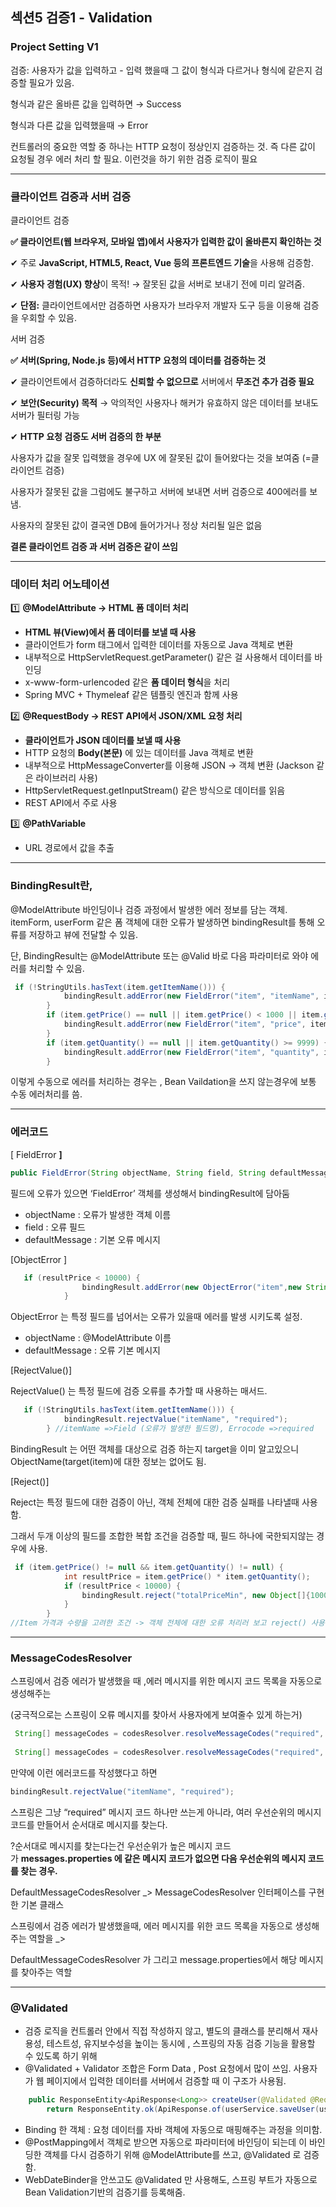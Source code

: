 ## 섹션5 검증1 - Validation

### Project Setting V1

검증: 사용자가 값을 입력하고 - 입력 했을때 그 값이 형식과 다르거나 형식에 같은지 검증할 필요가 있음.

형식과 같은 올바른 값을 입력하면  → Success 

형식과 다른 값을 입력했을때 → Error

컨트롤러의 중요한 역할 중 하나는 HTTP 요청이 정상인지 검증하는 것. 즉 다른 값이 요청될 경우 에러 처리 할 필요. 이런것을 하기 위한 검증 로직이 필요

---

### 클라이언트 검증과 서버 검증

클라이언트 검증

**✅ 클라이언트(웹 브라우저, 모바일 앱)에서 사용자가 입력한 값이 올바른지 확인하는 것**

✔ 주로 **JavaScript, HTML5, React, Vue 등의 프론트엔드 기술**을 사용해 검증함.

✔ **사용자 경험(UX) 향상**이 목적! → 잘못된 값을 서버로 보내기 전에 미리 알려줌.

✔ **단점:** 클라이언트에서만 검증하면 사용자가 브라우저 개발자 도구 등을 이용해 검증을 우회할 수 있음.

서버 검증

**✅ 서버(Spring, Node.js 등)에서 HTTP 요청의 데이터를 검증하는 것**

✔ 클라이언트에서 검증하더라도 **신뢰할 수 없으므로** 서버에서 **무조건 추가 검증 필요**

✔ **보안(Security) 목적** → 악의적인 사용자나 해커가 유효하지 않은 데이터를 보내도 서버가 필터링 가능

✔ **HTTP 요청 검증도 서버 검증의 한 부분**

사용자가 값을 잘못 입력했을 경우에 UX 에 잘못된 값이 들어왔다는 것을 보여줌 (=클라이언트 검증)

사용자가 잘못된 값을 그럼에도 불구하고 서버에 보내면 서버 검증으로 400에러를 보냄.

사용자의 잘못된 값이 결국엔 DB에 들어가거나 정상 처리될 일은 없음

**결론 클라이언트 검증 과 서버 검증은 같이 쓰임**

---

### **데이터 처리 어노테이션**

1️⃣ **@ModelAttribute → HTML 폼 데이터 처리**

- **HTML 뷰(View)에서 폼 데이터를 보낼 때 사용**
- 클라이언트가 form 태그에서 입력한 데이터를 자동으로 Java 객체로 변환
- 내부적으로 HttpServletRequest.getParameter() 같은 걸 사용해서 데이터를 바인딩
- x-www-form-urlencoded 같은 **폼 데이터 형식**을 처리
- Spring MVC + Thymeleaf 같은 템플릿 엔진과 함께 사용

2️⃣ **@RequestBody → REST API에서 JSON/XML 요청 처리**

- **클라이언트가 JSON 데이터를 보낼 때 사용**
- HTTP 요청의 **Body(본문)** 에 있는 데이터를 Java 객체로 변환
- 내부적으로 HttpMessageConverter를 이용해 JSON → 객체 변환 (Jackson 같은 라이브러리 사용)
- HttpServletRequest.getInputStream() 같은 방식으로 데이터를 읽음
- REST API에서 주로 사용

3️⃣ **@PathVariable**

- URL 경로에서 값을 추출

---

### BindingResult란,

@ModelAttribute 바인딩이나 검증 과정에서 발생한 에러 정보를 담는 객체. itemForm, userForm 같은 폼 객체에 대한 오류가 발생하면 bindingResult를 통해 오류를 저장하고 뷰에 전달할 수 있음.

단, BindingResult는 @ModelAttribute 또는 @Valid 바로 다음 파라미터로 와야 에러를 처리할 수 있음.

```java
 if (!StringUtils.hasText(item.getItemName())) {
            bindingResult.addError(new FieldError("item", "itemName", item.getItemName(), false, new String[]{"required.item.itemName"}, null, null));
        }
        if (item.getPrice() == null || item.getPrice() < 1000 || item.getPrice() > 1000000) {
            bindingResult.addError(new FieldError("item", "price", item.getPrice(), false, new String[]{"range.item.price"}, new Object[]{1000, 1000000}, null));
        }
        if (item.getQuantity() == null || item.getQuantity() >= 9999) {
            bindingResult.addError(new FieldError("item", "quantity", item.getQuantity(), false, new String[]{"max.item.quantity"} ,new Object[]{9999}, null));
        }
```

이렇게 수동으로 에러를 처리하는 경우는 , Bean Vaildation을 쓰지 않는경우에 보통 수동 에러처리를 씀.

---

### 에러코드

[ FieldError **]**

```java
public FieldError(String objectName, String field, String defaultMessage){
```

필드에 오류가 있으면 ‘FieldError’ 객체를 생성해서 bindingResult에 담아둠

- objectName : 오류가 발생한 객체 이름
- field : 오류 필드
- defaultMessage : 기본 오류 메시지

[ObjectError ]

```java
   if (resultPrice < 10000) {
                bindingResult.addError(new ObjectError("item",new String[]{"totalPriceMin"} ,new Object[]{10000, resultPrice}, null));
            }
```

ObjectError 는 특정 필드를 넘어서는 오류가 있을때  에러를 발생 시키도록 설정. 

- objectName : @ModelAttribute 이름
- defaultMessage : 오류 기본 메시지

[RejectValue()]

RejectValue() 는 특정 필드에 검증 오류를 추가할 때 사용하는 매서드.

```java
   if (!StringUtils.hasText(item.getItemName())) {
            bindingResult.rejectValue("itemName", "required");
        } //itemName =>Field (오류가 발생한 필드명), Errocode =>required 
```

BindingResult 는 어떤 객체를 대상으로 검증 하는지 target을 이미 알고있으니 ObjectName(target(item)에 대한 정보는 없어도 됨.

[Reject()]

Reject는 특정 필드에 대한 검증이 아닌, 객체 전체에 대한 검증 실패를 나타낼때 사용함. 

그래서 두개 이상의 필드를 조합한 복합 조건을 검증할 때, 필드 하나에 국한되지않는 경우에 사용.

```java
 if (item.getPrice() != null && item.getQuantity() != null) {
            int resultPrice = item.getPrice() * item.getQuantity();
            if (resultPrice < 10000) {
                bindingResult.reject("totalPriceMin", new Object[]{10000, resultPrice}, null);
            }
        }
//Item 가격과 수량을 고려한 조건 -> 객체 전체에 대한 오류 처리러 보고 reject() 사용
```

---

### MessageCodesResolver

스프링에서 검증 에러가 발생했을 때 ,에러 메시지를 위한 메시지 코드 목록을 자동으로 생성해주는

(궁극적으로는 스프링이 오류 메시지를 찾아서 사용자에게 보여줄수 있게 하는거)

```java
 String[] messageCodes = codesResolver.resolveMessageCodes("required", "item");
 
 String[] messageCodes = codesResolver.resolveMessageCodes("required", "item", "itemName", String.class);
```

만약에 이런 에러코드를 작성했다고 하면 

```java
bindingResult.rejectValue("itemName", "required");
```

스프링은 그냥 “required” 메시지 코드 하나만 쓰는게 아니라, 여러 우선순위의 메시지 코드를 만들어서 순서대로 메시지를 찾는다.

?순서대로 메시지를 찾는다는건 우선순위가 높은 메시지 코드가 **messages.properties 에 같은 메시지 코드가 없으면 
다음 우선순위의 메시지 코드를 찾는 경우.**

DefaultMessageCodesResolver _> MessageCodesResolver 인터페이스를 구현한 기본 클래스

스프링에서 검증 에러가 발생했을때, 에러 메시지를 위한 코드 목록을 자동으로 생성해주는 역할을 _> 

DefaultMessageCodesResolver 가 그리고 message.properties에서 해당 메시지를 찾아주는 역할

---

### @Validated

- 검증 로직을 컨트롤러 안에서 직접 작성하지 않고, 별도의 클래스를 분리해서 재사용성, 테스트성, 유지보수성을 높이는 동시에 , 스프링의 자동 검증 기능을 활용할 수 있도록 하기 위해
- @Validated + Validator 조합은 Form Data , Post 요청에서 많이 쓰임. 사용자가 웹  페이지에서 입력한 데이터를 서버에서 검증할 때 이 구조가 사용됨.

```java
    public ResponseEntity<ApiResponse<Long>> createUser(@Validated @RequestBody UserSignUpRequest  userSignUpRequest) {
        return ResponseEntity.ok(ApiResponse.of(userService.saveUser(userSignUpRequest)));
```

- Binding 한 객체 : 요청 데이터를 자바 객체에 자동으로 매핑해주는 과정을 의미함.
- @PostMapping에서 객체로 받으면 자동으로 파라미터에 바인딩이 되는데 이 바인딩한 객체를 다시 검증하기 위해 @ModelAttribute를 쓰고, @Validated 로 검증함.
- WebDateBinder을 안쓰고도 @Validated 만 사용해도, 스프링 부트가 자동으로 Bean Validation기반의 검증기를 등록해줌.